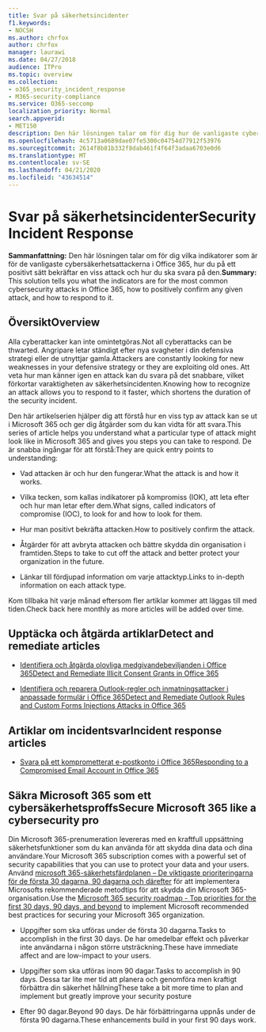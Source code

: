 ```yaml
---
title: Svar på säkerhetsincidenter
f1.keywords:
- NOCSH
ms.author: chrfox
author: chrfox
manager: laurawi
ms.date: 04/27/2018
audience: ITPro
ms.topic: overview
ms.collection:
- o365_security_incident_response
- M365-security-compliance
ms.service: O365-seccomp
localization_priority: Normal
search.appverid:
- MET150
description: Den här lösningen talar om för dig hur de vanligaste cybersäkerhetsattackerna kan se ut i Microsoft 365 och hur du ska svara på dem
ms.openlocfilehash: 4c5713a0689dae07fe5300c04754d77912f53976
ms.sourcegitcommit: 2614f8b81b332f8dab461f4f64f3adaa6703e0d6
ms.translationtype: MT
ms.contentlocale: sv-SE
ms.lasthandoff: 04/21/2020
ms.locfileid: "43634514"
---
```

# <a name="security-incident-response"></a><span data-ttu-id="e0c89-103">Svar på säkerhetsincidenter</span><span class="sxs-lookup"><span data-stu-id="e0c89-103">Security Incident Response</span></span>

 <span data-ttu-id="e0c89-104">**Sammanfattning:** Den här lösningen talar om för dig vilka indikatorer som är för de vanligaste cybersäkerhetsattackerna i Office 365, hur du på ett positivt sätt bekräftar en viss attack och hur du ska svara på den.</span><span class="sxs-lookup"><span data-stu-id="e0c89-104">**Summary:** This solution tells you what the indicators are for the most common cybersecurity attacks in Office 365, how to positively confirm any given attack, and how to respond to it.</span></span>

## <a name="overview"></a><span data-ttu-id="e0c89-105">Översikt</span><span class="sxs-lookup"><span data-stu-id="e0c89-105">Overview</span></span>

<span data-ttu-id="e0c89-106">Alla cyberattacker kan inte omintetgöras.</span><span class="sxs-lookup"><span data-stu-id="e0c89-106">Not all cyberattacks can be thwarted.</span></span> <span data-ttu-id="e0c89-107">Angripare letar ständigt efter nya svagheter i din defensiva strategi eller de utnyttjar gamla.</span><span class="sxs-lookup"><span data-stu-id="e0c89-107">Attackers are constantly looking for new weaknesses in your defensive strategy or they are exploiting old ones.</span></span> <span data-ttu-id="e0c89-108">Att veta hur man känner igen en attack kan du svara på det snabbare, vilket förkortar varaktigheten av säkerhetsincidenten.</span><span class="sxs-lookup"><span data-stu-id="e0c89-108">Knowing how to recognize an attack allows you to respond to it faster, which shortens the duration of the security incident.</span></span>

<span data-ttu-id="e0c89-109">Den här artikelserien hjälper dig att förstå hur en viss typ av attack kan se ut i Microsoft 365 och ger dig åtgärder som du kan vidta för att svara.</span><span class="sxs-lookup"><span data-stu-id="e0c89-109">This series of article helps you understand what a particular type of attack might look like in Microsoft 365 and gives you steps you can take to respond.</span></span> <span data-ttu-id="e0c89-110">De är snabba ingångar för att förstå:</span><span class="sxs-lookup"><span data-stu-id="e0c89-110">They are quick entry points to understanding:</span></span>

- <span data-ttu-id="e0c89-111">Vad attacken är och hur den fungerar.</span><span class="sxs-lookup"><span data-stu-id="e0c89-111">What the attack is and how it works.</span></span>

- <span data-ttu-id="e0c89-112">Vilka tecken, som kallas indikatorer på kompromiss (IOK), att leta efter och hur man letar efter dem.</span><span class="sxs-lookup"><span data-stu-id="e0c89-112">What signs, called indicators of compromise (IOC), to look for and how to look for them.</span></span>

- <span data-ttu-id="e0c89-113">Hur man positivt bekräfta attacken.</span><span class="sxs-lookup"><span data-stu-id="e0c89-113">How to positively confirm the attack.</span></span>

- <span data-ttu-id="e0c89-114">Åtgärder för att avbryta attacken och bättre skydda din organisation i framtiden.</span><span class="sxs-lookup"><span data-stu-id="e0c89-114">Steps to take to cut off the attack and better protect your organization in the future.</span></span>

- <span data-ttu-id="e0c89-115">Länkar till fördjupad information om varje attacktyp.</span><span class="sxs-lookup"><span data-stu-id="e0c89-115">Links to in-depth information on each attack type.</span></span>

<span data-ttu-id="e0c89-116">Kom tillbaka hit varje månad eftersom fler artiklar kommer att läggas till med tiden.</span><span class="sxs-lookup"><span data-stu-id="e0c89-116">Check back here monthly as more articles will be added over time.</span></span>

## <a name="detect-and-remediate-articles"></a><span data-ttu-id="e0c89-117">Upptäcka och åtgärda artiklar</span><span class="sxs-lookup"><span data-stu-id="e0c89-117">Detect and remediate articles</span></span>

- [<span data-ttu-id="e0c89-118">Identifiera och åtgärda olovliga medgivandebeviljanden i Office 365</span><span class="sxs-lookup"><span data-stu-id="e0c89-118">Detect and Remediate Illicit Consent Grants in Office 365</span></span>](detect-and-remediate-illicit-consent-grants.md)

- [<span data-ttu-id="e0c89-119">Identifiera och reparera Outlook-regler och inmatningsattacker i anpassade formulär i Office 365</span><span class="sxs-lookup"><span data-stu-id="e0c89-119">Detect and Remediate Outlook Rules and Custom Forms Injections Attacks in Office 365</span></span>](detect-and-remediate-outlook-rules-forms-attack.md)

## <a name="incident-response-articles"></a><span data-ttu-id="e0c89-120">Artiklar om incidentsvar</span><span class="sxs-lookup"><span data-stu-id="e0c89-120">Incident response articles</span></span>

- [<span data-ttu-id="e0c89-121">Svara på ett komprometterat e-postkonto i Office 365</span><span class="sxs-lookup"><span data-stu-id="e0c89-121">Responding to a Compromised Email Account in Office 365</span></span>](responding-to-a-compromised-email-account.md)

## <a name="secure-microsoft-365-like-a-cybersecurity-pro"></a><span data-ttu-id="e0c89-122">Säkra Microsoft 365 som ett cybersäkerhetsproffs</span><span class="sxs-lookup"><span data-stu-id="e0c89-122">Secure Microsoft 365 like a cybersecurity pro</span></span>

<span data-ttu-id="e0c89-123">Din Microsoft 365-prenumeration levereras med en kraftfull uppsättning säkerhetsfunktioner som du kan använda för att skydda dina data och dina användare.</span><span class="sxs-lookup"><span data-stu-id="e0c89-123">Your Microsoft 365 subscription comes with a powerful set of security capabilities that you can use to protect your data and your users.</span></span>  <span data-ttu-id="e0c89-124">Använd [microsoft 365-säkerhetsfärdplanen – De viktigaste prioriteringarna för de första 30 dagarna, 90 dagarna och därefter](security-roadmap.md) för att implementera Microsofts rekommenderade metodtips för att skydda din Microsoft 365-organisation.</span><span class="sxs-lookup"><span data-stu-id="e0c89-124">Use the [Microsoft 365 security roadmap - Top priorities for the first 30 days, 90 days, and beyond](security-roadmap.md) to implement Microsoft recommended best practices for securing your Microsoft 365 organization.</span></span>

- <span data-ttu-id="e0c89-125">Uppgifter som ska utföras under de första 30 dagarna.</span><span class="sxs-lookup"><span data-stu-id="e0c89-125">Tasks to accomplish in the first 30 days.</span></span>  <span data-ttu-id="e0c89-126">De har omedelbar effekt och påverkar inte användarna i någon större utsträckning.</span><span class="sxs-lookup"><span data-stu-id="e0c89-126">These have immediate affect and are low-impact to your users.</span></span>

- <span data-ttu-id="e0c89-127">Uppgifter som ska utföras inom 90 dagar.</span><span class="sxs-lookup"><span data-stu-id="e0c89-127">Tasks to accomplish in 90 days.</span></span> <span data-ttu-id="e0c89-128">Dessa tar lite mer tid att planera och genomföra men kraftigt förbättra din säkerhet hållning</span><span class="sxs-lookup"><span data-stu-id="e0c89-128">These take a bit more time to plan and implement but greatly improve your security posture</span></span>

- <span data-ttu-id="e0c89-129">Efter 90 dagar.</span><span class="sxs-lookup"><span data-stu-id="e0c89-129">Beyond 90 days.</span></span> <span data-ttu-id="e0c89-130">De här förbättringarna uppnås under de första 90 dagarna.</span><span class="sxs-lookup"><span data-stu-id="e0c89-130">These enhancements build in your first 90 days work.</span></span>
